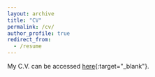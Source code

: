 ```yaml
---
layout: archive
title: "CV"
permalink: /cv/
author_profile: true
redirect_from:
  - /resume
---
```


My C.V. can be accessed [here](../files/xuan-cv2019.pdf "cv"){:target="_blank"}.
